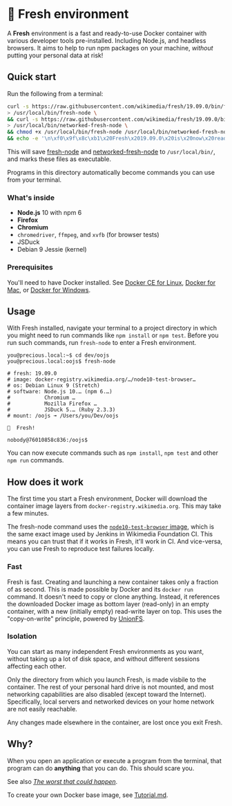 # 🌱  Fresh environment

A **Fresh** environment is a fast and ready-to-use Docker container with
various developer tools pre-installed. Including Node.js, and headless
browsers. It aims to help to run npm packages on your machine,
_without_ putting your personal data at risk!

## Quick start

Run the following from a terminal:

```sh
curl -s https://raw.githubusercontent.com/wikimedia/fresh/19.09.0/bin/fresh-node10 \
> /usr/local/bin/fresh-node \
&& curl -s https://raw.githubusercontent.com/wikimedia/fresh/19.09.0/bin/networked-fresh-node10 \
> /usr/local/bin/networked-fresh-node \
&& chmod +x /usr/local/bin/fresh-node /usr/local/bin/networked-fresh-node \
&& echo -e '\n\xf0\x9f\x8c\xb1\x20Fresh\x2019.09.0\x20is\x20now\x20ready\x21\n'
```

This will save [fresh-node](/bin/fresh-node10) and [networked-fresh-node](/bin/networked-fresh-node10) to `/usr/local/bin/`, and marks these files as executable.

Programs in this directory automatically become commands you can use from your terminal.

### What's inside

* **Node.js** 10 with npm 6
* **Firefox**
* **Chromium**
* `chromedriver`, `ffmpeg`, and `xvfb` (for browser tests)
* JSDuck
* Debian 9 Jessie (kernel)

### Prerequisites

You'll need to have Docker installed. See [Docker CE for Linux](https://docs.docker.com/install/#server), [Docker for Mac](https://hub.docker.com/editions/community/docker-ce-desktop-mac), or [Docker for Windows](https://docs.docker.com/docker-for-windows/install/).

## Usage

With Fresh installed, navigate your terminal to a project directory in which
you might need to run commands like `npm install` or `npm test`.
Before you run such commands, run `fresh-node` to enter a Fresh environment.

```
you@precious.local:~$ cd dev/oojs
you@precious.local:oojs$ fresh-node

# fresh: 19.09.0
# image: docker-registry.wikimedia.org/…/node10-test-browser…
# os: Debian Linux 9 (Stretch)
# software: Node.js 10.… (npm 6.…)
#           Chromium …
#           Mozilla Firefox …
#           JSDuck 5.… (Ruby 2.3.3)
# mount: /oojs ➟ /Users/you/Dev/oojs

🌱  Fresh!

nobody@76010858c836:/oojs$
```

You can now execute commands such as `npm install`, `npm test` and other `npm run`
commands.

## How does it work

The first time you start a Fresh environment, Docker will download the
container image layers from `docker-registry.wikimedia.org`. This may take
a few minutes.

The fresh-node command uses the [`node10-test-browser` image](./Tutorial.md),
which is the same exact image used by Jenkins in Wikimedia Foundation CI.
This means you can trust that if it works in Fresh, it'll work in CI.
And vice-versa, you can use Fresh to reproduce test failures locally.

### Fast

Fresh is fast. Creating and launching a new container takes only a fraction
of as second. This is made possible by Docker and its `docker run` command.
It doesn't need to copy or clone anything. Instead, it references the
downloaded Docker image as bottom layer (read-only) in an empty container,
with a new (initially empty) read-write layer on top. This uses the
"copy-on-write" principle, powered by [UnionFS](https://en.wikipedia.org/wiki/UnionFS).

### Isolation

You can start as many independent Fresh environments as you want,
without taking up a lot of disk space, and without different sessions
affecting each other.

Only the directory from which you launch Fresh, is made visbile to the container.
The rest of your personal hard drive is not mounted, and most networking
capabilities are also disabled (except toward the Internet). Specifically,
local servers and networked devices on your home network are not easily
reachable.

Any changes made elsewhere in the container, are lost once you exit Fresh.

## Why?

When you open an application or execute a program from the terminal,
that program can do **anything** that you can do. This should scare you.

See also _[The worst that could happen](https://medium.com/@timotijhof/how-to-protect-yourself-from-vulnerable-npm-packages-c03f85249651)_.

To create your own Docker base image, see [Tutorial.md](./Tutorial.md).
